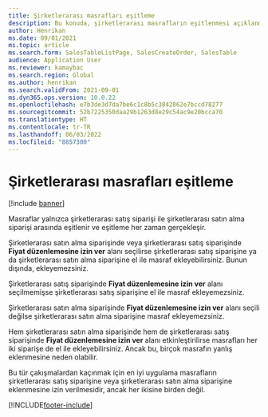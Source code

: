 ```yaml
---
title: Şirketlerarası masrafları eşitleme
description: Bu konuda, şirketlerarası masrafların eşitlenmesi açıklanmaktadır
author: Henrikan
ms.date: 09/01/2021
ms.topic: article
ms.search.form: SalesTableListPage, SalesCreateOrder, SalesTable
audience: Application User
ms.reviewer: kamaybac
ms.search.region: Global
ms.author: henrikan
ms.search.validFrom: 2021-09-01
ms.dyn365.ops.version: 10.0.22
ms.openlocfilehash: e7b3de3d7da7be6c1c8b5c3842862e7bccd78277
ms.sourcegitcommit: 52b7225350daa29b1263d8e29c54ac9e20bcca70
ms.translationtype: HT
ms.contentlocale: tr-TR
ms.lasthandoff: 06/03/2022
ms.locfileid: "8857300"
---
```

# <a name="synchronize-intercompany-charges"></a>Şirketlerarası masrafları eşitleme

[!include [banner](../../includes/banner.md)]

Masraflar yalnızca şirketlerarası satış siparişi ile şirketlerarası satın alma siparişi arasında eşitlenir ve eşitleme her zaman gerçekleşir.

Şirketlerarası satın alma siparişinde veya şirketlerarası satış siparişinde **Fiyat düzenlemesine izin ver** alanı seçilirse şirketlerarası satış siparişine ya da şirketlerarası satın alma siparişine el ile masraf ekleyebilirsiniz. Bunun dışında, ekleyemezsiniz.

Şirketlerarası satış siparişinde **Fiyat düzenlemesine izin ver** alanı seçilmemişse şirketlerarası satış siparişine el ile masraf ekleyemezsiniz.

Şirketlerarası satın alma siparişinde **Fiyat düzenlemesine izin ver** alanı seçili değilse şirketlerarası satın alma siparişine masraf ekleyemezsiniz.

Hem şirketlerarası satın alma siparişinde hem de şirketlerarası satış siparişinde **Fiyat düzenlemesine izin ver** alanı etkinleştirilirse masrafları her iki siparişe de el ile ekleyebilirsiniz. Ancak bu, birçok masrafın yanlış eklenmesine neden olabilir.

Bu tür çakışmalardan kaçınmak için en iyi uygulama masrafların şirketlerarası satış siparişine veya şirketlerarası satın alma siparişine eklenmesine izin verilmesidir, ancak her ikisine birden değil.

[!INCLUDE[footer-include](../../includes/footer-banner.md)]
